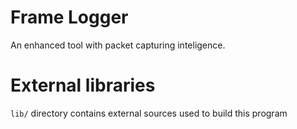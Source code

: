 # Frame Logger
An enhanced tool with packet capturing inteligence.

# External libraries
`lib/` directory contains external sources used to build this program

